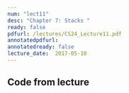 ```yaml
---
num: "lect11"
desc: "Chapter 7: Stacks "
ready: false
pdfurl: /lectures/CS24_Lecture11.pdf
annotatedpdfurl: 
annotatedready: false
lecture_date:  2017-05-10
---
```


## Code from lecture
